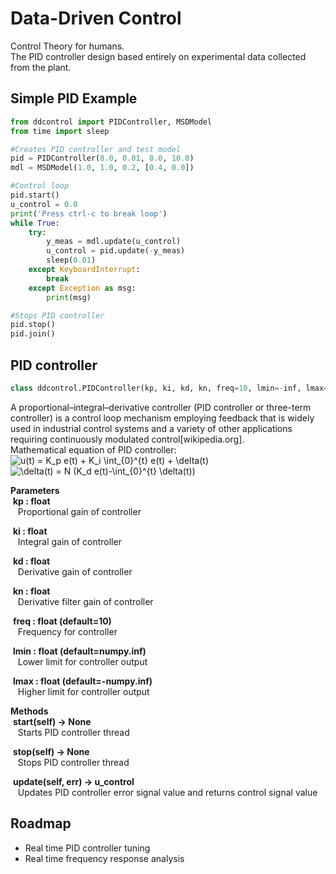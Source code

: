 # Data-Driven Control
Control Theory for humans.  
The PID controller design based entirely on experimental data collected from the plant.

## Simple PID Example
```python
from ddcontrol import PIDController, MSDModel
from time import sleep

#Creates PID controller and test model
pid = PIDController(8.0, 0.01, 8.0, 10.0)
mdl = MSDModel(1.0, 1.0, 0.2, [0.4, 0.0])

#Control loop
pid.start()
u_control = 0.0
print('Press ctrl-c to break loop')
while True:
    try:
        y_meas = mdl.update(u_control)
        u_control = pid.update(-y_meas)
        sleep(0.01)
    except KeyboardInterrupt:
        break
    except Exception as msg:
        print(msg)

#Stops PID controller
pid.stop()
pid.join()
```

## PID controller
```python
class ddcontrol.PIDController(kp, ki, kd, kn, freq=10, lmin=-inf, lmax=+inf):
```
A proportional–integral–derivative controller (PID controller or three-term controller)
is a control loop mechanism employing feedback that is widely used in industrial control systems
and a variety of other applications requiring continuously modulated control[wikipedia.org].  
Mathematical equation of PID controller:  
<img src="https://latex.codecogs.com/gif.latex?u(t)&space;=&space;K_p&space;e(t)&space;&plus;&space;K_i&space;\int_{0}^{t}&space;e(t)&space;&plus;&space;\delta(t)" title="u(t) = K_p e(t) + K_i \int_{0}^{t} e(t) + \delta(t)" />  
<img src="https://latex.codecogs.com/gif.latex?\delta(t)&space;=&space;N&space;(K_d&space;e(t)-\int_{0}^{t}&space;\delta(t))" title="\delta(t) = N (K_d e(t)-\int_{0}^{t} \delta(t))" />

**Parameters**  
&nbsp;**kp : float**  
&nbsp;&nbsp;&nbsp;Proportional gain of controller  

&nbsp;**ki : float**  
&nbsp;&nbsp;&nbsp;Integral gain of controller  

&nbsp;**kd : float**  
&nbsp;&nbsp;&nbsp;Derivative gain of controller  

&nbsp;**kn : float**  
&nbsp;&nbsp;&nbsp;Derivative filter gain of controller  

&nbsp;**freq : float (default=10)**  
&nbsp;&nbsp;&nbsp;Frequency for controller  

&nbsp;**lmin : float (default=numpy.inf)**  
&nbsp;&nbsp;&nbsp;Lower limit for controller output  

&nbsp;**lmax : float (default=-numpy.inf)**  
&nbsp;&nbsp;&nbsp;Higher limit for controller output  

**Methods**  
&nbsp;**start(self) -> None**  
&nbsp;&nbsp;&nbsp;Starts PID controller thread  

&nbsp;**stop(self) -> None**  
&nbsp;&nbsp;&nbsp;Stops PID controller thread  

&nbsp;**update(self, err) -> u_control**  
&nbsp;&nbsp;&nbsp;Updates PID controller error signal value and returns control signal value


## Roadmap
- Real time PID controller tuning
- Real time frequency response analysis  